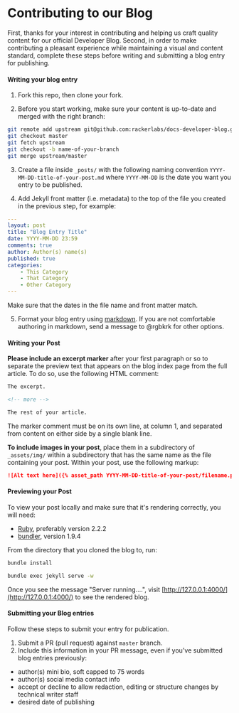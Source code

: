 # Contributing to our Blog

First, thanks for your interest in contributing and helping us craft quality content for our official Developer Blog. Second, in order to make contributing a pleasant experience while maintaining a visual and content standard, complete these steps before writing and submitting a blog entry for publishing.

#### Writing your blog entry

1. Fork this repo, then clone your fork.

2. Before you start working, make sure your content is up-to-date and merged with the right branch:

  ```bash
  git remote add upstream git@github.com:rackerlabs/docs-developer-blog.git
  git checkout master
  git fetch upstream
  git checkout -b name-of-your-branch
  git merge upstream/master
  ```

3. Create a file inside `_posts/` with the following naming convention `YYYY-MM-DD-title-of-your-post.md` where `YYYY-MM-DD` is the date you want you entry to be published.

4. Add Jekyll front matter (i.e. metadata) to the top of the file you created in the previous step, for example:

  ```yaml
  ---
  layout: post
  title: "Blog Entry Title"
  date: YYYY-MM-DD 23:59
  comments: true
  author: Author(s) name(s)
  published: true
  categories:
      - This Category
      - That Category
      - Other Category
  ---
  ```

  Make sure that the dates in the file name and front matter match.

5. Format your blog entry using [markdown](http://daringfireball.net/projects/markdown/basics). If you are not comfortable authoring in markdown, send a message to @rgbkrk for other options.

#### Writing your Post

**Please include an excerpt marker** after your first paragraph or so to separate the preview text that appears on the blog index page from the full article. To do so, use the following HTML comment:

```html
The excerpt.

<!-- more -->

The rest of your article.
```

The marker comment must be on its own line, at column 1, and separated from content on either side by a single blank line.

**To include images in your post**, place them in a subdirectory of `_assets/img/` within a subdirectory that has the same name as the file containing your post. Within your post, use the following markup:

```markdown
![Alt text here]({% asset_path YYYY-MM-DD-title-of-your-post/filename.png %})
```

#### Previewing your Post

To view your post locally and make sure that it's rendering correctly, you will need:

 * [Ruby](https://www.ruby-lang.org/en/downloads/), preferably version 2.2.2
 * [bundler](http://bundler.io/), version 1.9.4

From the directory that you cloned the blog to, run:

```bash
bundle install

bundle exec jekyll serve -w
```

Once you see the message "Server running....", visit [http://127.0.0.1:4000/](http://127.0.0.1:4000/) to see the rendered blog.

#### Submitting your Blog entries

Follow these steps to submit your entry for publication.

1. Submit a PR (pull request) against `master` branch.
2. Include this information in your PR message, even if you've submitted blog entries previously:

 - author(s) mini bio, soft capped to 75 words
 - author(s) social media contact info
 - accept or decline to allow redaction, editing or structure changes by technical writer staff
 - desired date of publishing
